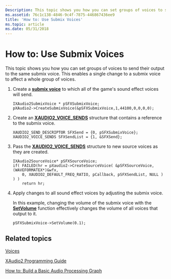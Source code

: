 ```yaml
---
Description: This topic shows you how you can set groups of voices to send their output to the same submix voice. This enables a single change to a submix voice to affect a whole group of voices.
ms.assetid: 76c1c138-4846-9c4f-7875-446867436ee9
title: 'How to: Use Submix Voices'
ms.topic: article
ms.date: 05/31/2018
---
```


# How to: Use Submix Voices

This topic shows you how you can set groups of voices to send their output to the same submix voice. This enables a single change to a submix voice to affect a whole group of voices.

1.  Create a [**submix voice**](/windows/desktop/api/xaudio2/nn-xaudio2-ixaudio2submixvoice) to which all of the game's sound effect voices will send.
    ```
    IXAudio2SubmixVoice * pSFXSubmixVoice;
    pXAudio2->CreateSubmixVoice(&pSFXSubmixVoice,1,44100,0,0,0,0);
    ```

    

2.  Create an [**XAUDIO2\_VOICE\_SENDS**](/windows/desktop/api/xaudio2/ns-xaudio2-xaudio2_voice_sends) structure that contains a reference to the submix voice.
    ```
    XAUDIO2_SEND_DESCRIPTOR SFXSend = {0, pSFXSubmixVoice};
    XAUDIO2_VOICE_SENDS SFXSendList = {1, &SFXSend};
    ```

    

3.  Pass the [**XAUDIO2\_VOICE\_SENDS**](/windows/desktop/api/xaudio2/ns-xaudio2-xaudio2_voice_sends) structure to new source voices as they are created.
    ```
    IXAudio2SourceVoice* pSFXSourceVoice;
    if( FAILED(hr = pXaudio2->CreateSourceVoice( &pSFXSourceVoice, (WAVEFORMATEX*)&wfx,
        0, XAUDIO2_DEFAULT_FREQ_RATIO, pCallback, pSFXSendList, NULL ) ) )
        return hr;
    ```

    

4.  Apply changes to all sound effect voices by adjusting the submix voice.

    In this example, changing the volume of the submix voice with the [**SetVolume**](https://msdn.microsoft.com/library/Ee418600(v=VS.85).aspx) function effectively changes the volume of all voices that output to it.

    ```
    pSFXSubmixVoice->SetVolume(0.1);
    ```

    

## Related topics

<dl> <dt>

[Voices](voices.md)
</dt> <dt>

[XAudio2 Programming Guide](programming-guide.md)
</dt> <dt>

[How to: Build a Basic Audio Processing Graph](how-to--build-a-basic-audio-processing-graph.md)
</dt> </dl>

 

 



